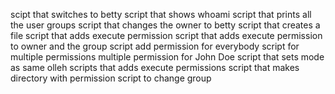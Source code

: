 scipt that switches to betty
script that shows whoami
script that prints all the user groups
script that changes the owner to betty
script that creates a file
script that adds execute permission
script that adds execute permission to owner and the group
script add permission for everybody
script for multiple permissions
multiple permission for John Doe
script that sets mode as same olleh
scripts that adds execute permissions
script that makes directory with permission
script to change group
